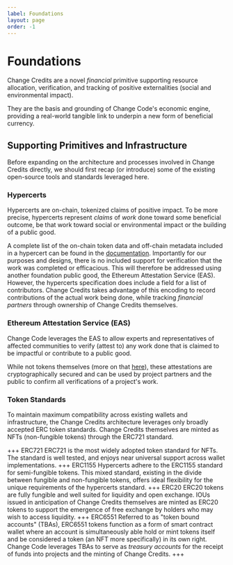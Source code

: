 ```yaml
---
label: Foundations
layout: page
order: -1
---
```


# Foundations

Change Credits are a novel *financial* primitive supporting resource allocation, verification, and tracking of positive externalities (social and environmental impact).

They are the basis and grounding of Change Code's economic engine, providing a real-world tangible link to underpin a new form of beneficial currency.

## Supporting Primitives and Infrastructure

Before expanding on the architecture and processes involved in Change Credits directly, we should first recap (or introduce) some of the existing open-source tools and standards leveraged here.

### Hypercerts

Hypercerts are on-chain, tokenized claims of positive impact. To be more precise, hypercerts represent *claims* of *work* done toward some beneficial outcome, be that work toward social or environmental impact or the building of a public good.

A complete list of the on-chain token data and off-chain metadata included in a hypercert can be found in the [documentation](https://hypercerts.org/docs/implementation/metadata). Importantly for our purposes and designs, there is no included support for verification that the work was completed or efficacious. This will therefore be addressed using another foundation public good, the Ethereum Attestation Service (EAS). However, the hypercerts specification does include a field for a list of contributors. Change Credits takes advantage of this encoding to record contributions of the actual work being done, while tracking *financial partners* through ownership of Change Credits themselves.

### Ethereum Attestation Service (EAS)

Change Code leverages the EAS to allow experts and representatives of affected communities to verify (attest to) any work done that is claimed to be impactful or contribute to a public good.

While not tokens themselves (more on that [here](https://docs.attest.org/docs/core--concepts/attestations-vs-x)), these attestations are cryptographically secured and can be used by project partners and the public to confirm all verifications of a project's work.

### Token Standards

To maintain maximum compatibility across existing wallets and infrastructure, the Change Credits architecture leverages only broadly accepted ERC token standards. Change Credits themselves are minted as NFTs (non-fungible tokens) through the ERC721 standard.

+++ ERC721
ERC721 is the most widely adopted token standard for NFTs. The standard is well tested, and enjoys near universal support across wallet implementations.
+++ ERC1155
Hypercerts adhere to the ERC1155 standard for semi-fungible tokens. This mixed standard, existing in the divide between fungible and non-fungible tokens, offers ideal flexibility for the unique requirements of the hypercerts standard.
+++ ERC20
ERC20 tokens are fully fungible and well suited for liquidity and open exchange. IOUs issued in anticipation of Change Credits themselves are minted as ERC20 tokens to support the emergence of free exchange by holders who may wish to access liquidity.
+++ ERC6551
Referred to as "token bound accounts" (TBAs), ERC6551 tokens function as a form of smart contract wallet where an account is simultaneously able hold or mint tokens itself and be considered a token (an NFT more specifically) in its own right. Change Code leverages TBAs to serve as *treasury accounts* for the receipt of funds into projects and the minting of Change Credits.
+++